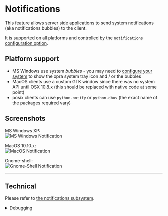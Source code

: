 # Notifications

This feature allows server side applications to send system notifications (aka notifications bubbles) to the client.

It is supported on all platforms and controlled by the `notifications` [configuration option](../Usage/Configuration.md).

## Platform support
* MS Windows use system _bubbles_ - you may need to [configure your system](http://www.howtogeek.com/75510/beginner-how-to-customize-and-tweak-your-system-tray-icons-in-windows-7/) to show the xpra system tray icon and / or the bubbles
* MacOS clients use a custom GTK window since there was no system API until OSX 10.8.x (this should be replaced with native code at some point)
* posix clients can use `python-notify` or `python-dbus` (the exact name of the packages required vary)

## Screenshots
MS Windows XP: \
![MS Windows Notification](../images/screenshots/win32-notification.png)

MacOS 10.10.x: \
![MacOS Notification](../images/screenshots/osx-notification.png)

Gnome-shell: \
![Gnome-Shell Notification](../images/screenshots/gnome-shell-notification.png)

***

## Technical

Please refer to [the notifications subsystem](../Subsystems/Notifications.md).
<details>
  <summary>Debugging</summary>

* start both the client and server with the debug command line flags: `-d notify,dbus`
* you can also test notifications forwarding using the dbus interface or xpra control, ie:
  ```shell
  xpra control :100 send-notification "hello" "world" "*"
  ```
  will send the message to all clients.
</details>
